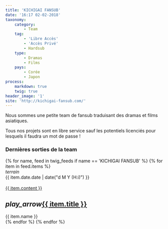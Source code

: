 ```yaml
---
title: 'KICHIGAI FANSUB'
date: '16:17 02-02-2018'
taxonomy:
    category:
        - Team
    tag:
        - 'Libre Accès'
        - 'Accès Privé'
        - Hardsub
    type:
        - Dramas
        - Films
    pays:
        - Corée
        - Japon
process:
    markdown: true
    twig: true
header_image: '1'
site: 'http://kichigai-fansub.com/'
---
```


Nous sommes une petite team de fansub traduisant des dramas et films asiatiques.

Tous nos projets sont en libre service sauf les potentiels licenciés pour lesquels il faudra un mot de passe !


<h3>Dernières sorties de la team</h3>


<div class="gap"></div>
<div class="row">
{% for name, feed in twig_feeds if name == 'KICHIGAI FANSUB' %}
{% for item in feed.items %}
<div class="col s12 m6 l4 xl3">
<div class="card">
<span class="top-icon"><i class="material-icons">terrain</i></span>
<div class="rssincl-itemdate">{{ item.date.date | date("d M Y (H:i)") }}</div><br>
<a href="{{ item.url }}" target="_blank"><div class="item-image">{{ item.content }}</div></a>
 <h2 class="truncate"><i class="tiny material-icons">play_arrow</i><a href="{{ item.url }}" target="_blank">{{ item.title }}</a></h2>
<div class="rssincl-itemfeedtitle">{{ item.name }}</div>
</div>
</div>
{% endfor %}
{% endfor %}
</div>